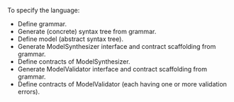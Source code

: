 To specify the language:
- Define grammar.
- Generate (concrete) syntax tree from grammar.
- Define model (abstract syntax tree).
- Generate ModelSynthesizer interface and contract scaffolding from grammar.
- Define contracts of ModelSynthesizer.
- Generate ModelValidator interface and contract scaffolding from grammar.
- Define contracts of ModelValidator (each having one or more validation errors).
